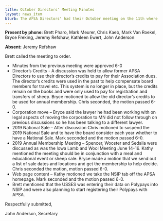 ```yaml
---
title: October Directors' Meeting Minutes
layout: news_item
blurb: The APSA Directors' had their October meeting on the 11th where they discussed several business items.
---
```


**Present by phone:** Brett Pharo, Mark Meurer, Chris Kaeb, Mark Van Roekel, Bryce Freking, Jeremy Refshaw, Kathleen Ewert, John Anderson

**Absent:** Jeremy Refshaw

Brett called the meeting to order.

* Minutes from the previous meeting were approved 6-0
* Director’s Credits - A discussion was held to allow former APSA Directors to use their director’s credits to pay for their Association dues.  The director’s credits were used in the past to help compensate board members for travel etc.  This system is no longer in place, but the credits remain on the books and were only used to pay for registration and transfers of sheep.  Bryce motioned to allow the old director’s credits to be used for annual membership.  Chris seconded, the motion passed 6-0.
* Corporation move – Bryce said the lawyer he had been working with on legal aspects of moving the corporation to MN did not follow through on previous discussions so he has been talking to a different lawyer.
* 2019 National Sale – After discussion Chris motioned to suspend the 2019 National Sale and to have the board consider each year whether to have a National Sale.  Mark seconded and the motion passed 6-0.  
* 2019 Annual Membership Meeting – Spencer, Wooster and Sedalia were discussed as was the Iowa Lamb and Wool Meeting June 14-16.  Kathy mentioned the meeting should be in conjunction with a meal and educational event or sheep sale.  Bryce made a motion that we send out a list of sale dates and locations and get the membership to help decide.  Chris seconded the motion, motion passed 6-0.
* Web page content – Kathy motioned we take the NSIP tab off the APSA homepage.  Mark seconded and the motion passed 6-0.
* Brett mentioned that the USSES was entering their data on Polypays into NSIP and were also planning to start registering their Polypays with APSA.


Respectfully submitted,

John Anderson, Secretary
